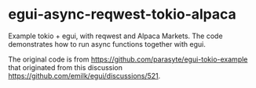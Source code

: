 # egui-async-reqwest-tokio-alpaca
Example tokio + egui, with reqwest and Alpaca Markets. The code demonstrates how to run async functions together with egui.

The original code is from https://github.com/parasyte/egui-tokio-example that originated from this discussion https://github.com/emilk/egui/discussions/521. 



